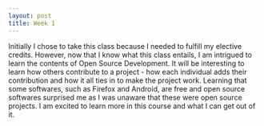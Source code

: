 ```yaml
---
layout: post
title: Week 1
---
```



Initially I chose to take this class because I needed to fulfill my elective credits. However, now that I know what this class entails, I am intrigued to learn the contents of Open Source Development. It will be interesting to learn how others contribute to a project - how each individual adds their contribution and how it all ties in to make the project work. Learning that some softwares, such as Firefox and Android, are free and open source softwares surprised me as I was unaware that these were open source projects. I am excited to learn more in this course and what I can get out of it.
